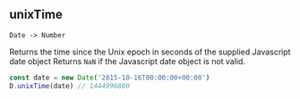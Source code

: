 ## unixTime
`Date -> Number`

Returns the time since the Unix epoch in seconds of the supplied Javascript date object
Returns `NaN` if the Javascript date object is not valid.

```js
const date = new Date('2015-10-16T00:00:00+00:00')
D.unixTime(date) // 1444996800
```

